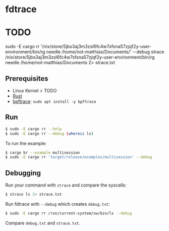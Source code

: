 # fdtrace

# TODO

sudo -E cargo rr '/nix/store/5jbs3aj3m3zsl6fc4w7sfsna57zjqf2y-user-environment/bin/rg needle /home/not-matthias/Documents/' --debug
strace /nix/store/5jbs3aj3m3zsl6fc4w7sfsna57zjqf2y-user-environment/bin/rg needle /home/not-matthias/Documents 2> strace.txt

## Prerequisites

- Linux Kernel > TODO
- [Rust](https://www.rust-lang.org/tools/install)
- [bpftrace](TODO): `sudo apt install -y bpftrace`

## Run

```bash
$ sudo -E cargo rr --help
$ sudo -E cargo rr --debug (whereis ls)
```

To run the example:
```bash
$ cargo br --example multisession
$ sudo -E cargo rr 'target/release/examples/multisession' --debug
```

## Debugging

Run your command with `strace` and compare the syscalls:
```bash
$ strace ls 2> strace.txt
```

Run fdtrace with `--debug` which creates `debug.txt`:
```bash
$ sudo -E cargo rr /run/current-system/sw/bin/ls --debug
```

Compare `debug.txt` and `strace.txt`.
